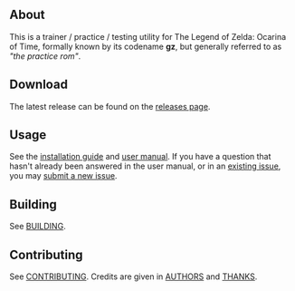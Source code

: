 ## About
This is a trainer / practice / testing utility for The Legend of Zelda: Ocarina
of Time, formally known by its codename **gz**, but generally referred to as
_"the practice rom"_.

## Download
The latest release can be found on the
[releases page](https://github.com/glankk/gz/releases).

## Usage
See the
[installation guide](https://github.com/glankk/gz/blob/master/INSTALL.md) and
[user manual](https://github.com/glankk/gz/blob/master/USAGE.md).
If you have a question that hasn't already been answered in the user manual, or
in an [existing issue](https://github.com/glankk/gz/issues), you may
[submit a new issue](https://github.com/glankk/gz/issues/new).

## Building
See [BUILDING](https://github.com/glankk/gz/blob/master/BUILDING.md).

## Contributing
See [CONTRIBUTING](https://github.com/glankk/gz/blob/master/CONTRIBUTING.md).
Credits are given in
[AUTHORS](https://github.com/glankk/gz/blob/master/AUTHORS) and
[THANKS](https://github.com/glankk/gz/blob/master/THANKS).
